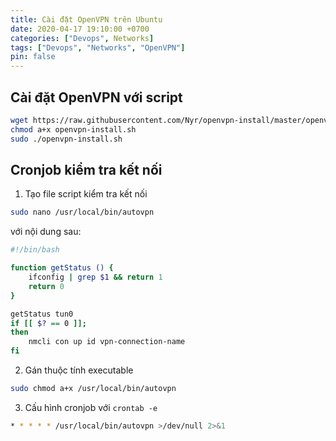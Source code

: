 ```yaml
---
title: Cài đặt OpenVPN trên Ubuntu
date: 2020-04-17 19:10:00 +0700
categories: ["Devops", Networks]
tags: ["Devops", "Networks", "OpenVPN"]
pin: false
---
```


## Cài đặt OpenVPN với script

```bash
wget https://raw.githubusercontent.com/Nyr/openvpn-install/master/openvpn-install.sh
chmod a+x openvpn-install.sh
sudo ./openvpn-install.sh
```

## Cronjob kiểm tra kết nối

1. Tạo file script kiểm tra kết nối

```bash
sudo nano /usr/local/bin/autovpn
```

với nội dung sau:

```bash
#!/bin/bash

function getStatus () {
	ifconfig | grep $1 && return 1
	return 0
}

getStatus tun0
if [[ $? == 0 ]];
then
	nmcli con up id vpn-connection-name
fi
```

2. Gán thuộc tính executable

```bash
sudo chmod a+x /usr/local/bin/autovpn
```

3. Cấu hình cronjob với `crontab -e`

```bash
* * * * * /usr/local/bin/autovpn >/dev/null 2>&1
```
